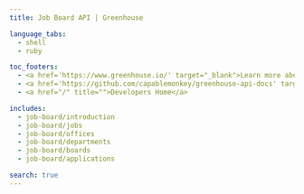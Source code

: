 ```yaml
---
title: Job Board API | Greenhouse

language_tabs:
  - shell
  - ruby

toc_footers:
  - <a href='https://www.greenhouse.io/' target="_blank">Learn more about Greenhouse</a>
  - <a href='https://github.com/capablemonkey/greenhouse-api-docs' target="_blank">GitHub repository</a>
  - <a href="/" title="">Developers Home</a>

includes:
  - job-board/introduction
  - job-board/jobs
  - job-board/offices
  - job-board/departments
  - job-board/boards
  - job-board/applications

search: true
---
```

